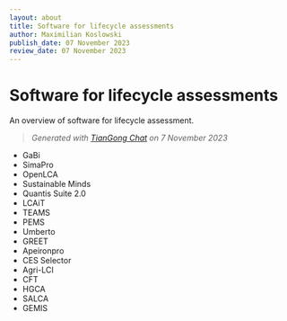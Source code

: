 ```yaml
---
layout: about
title: Software for lifecycle assessments
author: Maximilian Koslowski
publish_date: 07 November 2023
review_date: 07 November 2023
---
```


# Software for lifecycle assessments

An overview of software for lifecycle assessment.

> *Generated with [TianGong Chat](https://chat.tiangong.world/) on 7 November 2023*

- GaBi
- SimaPro
- OpenLCA
- Sustainable Minds
- Quantis Suite 2.0
- LCAiT
- TEAMS
- PEMS
- Umberto
- GREET
- Apeironpro
- CES Selector
- Agri-LCI
- CFT
- HGCA
- SALCA
- GEMIS